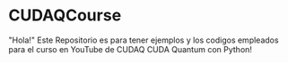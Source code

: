 # CUDAQCourse
"Hola!" Este Repositorio es para tener ejemplos y los codigos empleados para el curso en YouTube de CUDAQ CUDA Quantum con Python!
